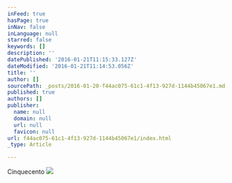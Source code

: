 ```yaml
---
inFeed: true
hasPage: true
inNav: false
inLanguage: null
starred: false
keywords: []
description: ''
datePublished: '2016-01-21T11:15:33.127Z'
dateModified: '2016-01-21T11:14:53.056Z'
title: ''
author: []
sourcePath: _posts/2016-01-20-f44ac075-61c1-4f13-927d-1144b45067e1.md
published: true
authors: []
publisher:
  name: null
  domain: null
  url: null
  favicon: null
url: f44ac075-61c1-4f13-927d-1144b45067e1/index.html
_type: Article

---
```

Cinquecento ![](https://the-grid-user-content.s3-us-west-2.amazonaws.com/d19bc20e-429c-40e6-b125-0e85f971dee5.JPG)